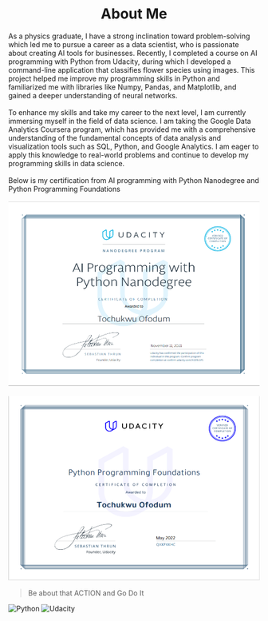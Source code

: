 <h1 align='center'>About Me</h1>
As a physics graduate, I have a strong inclination toward problem-solving which led me to pursue a career as a data scientist, who is passionate about creating AI tools for businesses. Recently, I completed a course on AI programming with Python from Udacity, during which I developed a command-line application that classifies flower species using images. This project helped me improve my programming skills in Python and familiarized me with libraries like Numpy, Pandas, and Matplotlib, and gained a deeper understanding of neural networks.
<br>
<br>
To enhance my skills and take my career to the next level, I am currently immersing myself in the field of data science. I am taking the Google Data Analytics Coursera program, which has provided me with a comprehensive understanding of the fundamental concepts of data analysis and visualization tools such as SQL, Python, and Google Analytics. I am eager to apply this knowledge to real-world problems and continue to develop my programming skills in data science.
<br>
<br>
Below is my certification from AI programming with Python Nanodegree and Python Programming Foundations
<br>
<br>
<img src="assets/cert_ai_with_py.png" alt="Certification AI with Python Nanodegree" width="512" height="369">
<br>
<br>
<img src="assets/cert_py_foundations.png" alt="Certification Python Foundations from Udacity" width="512" height="369">

>Be about that ACTION and Go Do It

![Python](https://img.shields.io/badge/python-3670A0?style=for-the-badge&logo=python&logoColor=ffdd54)  ![Udacity](https://img.shields.io/badge/Udacity-grey?style=for-the-badge&logo=udacity&logoColor=15B8E6)
